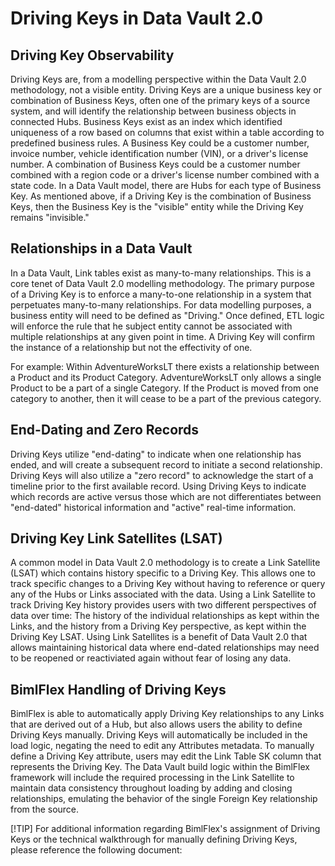 # Driving Keys in Data Vault 2.0

## Driving Key Observability

Driving Keys are, from a modelling perspective within the Data Vault 2.0 methodology, not a visible entity.
Driving Keys are a unique business key or combination of Business Keys, often one of the primary keys of a source system, and will identify the relationship between business objects in connected Hubs.
Business Keys exist as an index which identified uniqueness of a row based on columns that exist within a table according to predefined business rules.
A Business Key could be a customer number, invoice number, vehicle identification number (VIN), or a driver's license number. 
A combination of Business Keys could be a customer number combined with a region code or a driver's license number combined with a state code.
In a Data Vault model, there are Hubs for each type of Business Key.
As mentioned above, if a Driving Key is the combination of Business Keys, then the Business Key is the "visible" entity while the Driving Key remains "invisible."

## Relationships in a Data Vault

In a Data Vault, Link tables exist as many-to-many relationships.
This is a core tenet of Data Vault 2.0 modelling methodology.
The primary purpose of a Driving Key is to enforce a many-to-one relationship in a system that perpetuates many-to-many relationships.
For data modelling purposes, a business entity will need to be defined as "Driving."
Once defined, ETL logic will enforce the rule that he subject entity cannot be associated with multiple relationships at any given point in time.
A Driving Key will confirm the instance of a relationship but not the effectivity of one.

For example: Within AdventureWorksLT there exists a relationship between a Product and its Product Category. AdventureWorksLT only allows a single Product to be a part of a single Category. If the Product is moved from one category to another, then it will cease to be a part of the previous category.

## End-Dating and Zero Records 

Driving Keys utilize "end-dating" to indicate when one relationship has ended, and will create a subsequent record to initiate a second relationship. 
Driving Keys will also utilize a "zero record" to acknowledge the start of a timeline prior to the first available record. Using Driving Keys to indicate which records are active versus those which are not differentiates between "end-dated" historical information and "active" real-time information.

## Driving Key Link Satellites (LSAT)

A common model in Data Vault 2.0 methodology is to create a Link Satellite (LSAT) which contains history specific to a Driving Key.
This allows one to track specific changes to a Driving Key without having to reference or query any of the Hubs or Links associated with the data.
Using a Link Satellite to track Driving Key history provides users with two different perspectives of data over time: The history of the individual relationships as kept within the Links, and the history from a Driving Key perspective, as kept within the Driving Key LSAT.
Using Link Satellites is a benefit of Data Vault 2.0 that allows maintaining historical data where end-dated relationships may need to be reopened or reactiviated again without fear of losing any data.

## BimlFlex Handling of Driving Keys

BimlFlex is able to automatically apply Driving Key relationships to any Links that are derived out of a Hub, but also allows users the ability to define Driving Keys manually.
Driving Keys will automatically be included in the load logic, negating the need to edit any Attributes metadata.
To manually define a Driving Key attribute, users may edit the Link Table SK column that represents the Driving Key. The Data Vault build logic within the BimlFlex framework will include the required processing in the Link Satellite to maintain data consistency throughout loading by adding and closing relationships, emulating the behavior of the single Foreign Key relationship from the source.

[!TIP]
For additional information regarding BimlFlex's assignment of Driving Keys or the technical walkthrough for manually defining Driving Keys, please reference the following document:

